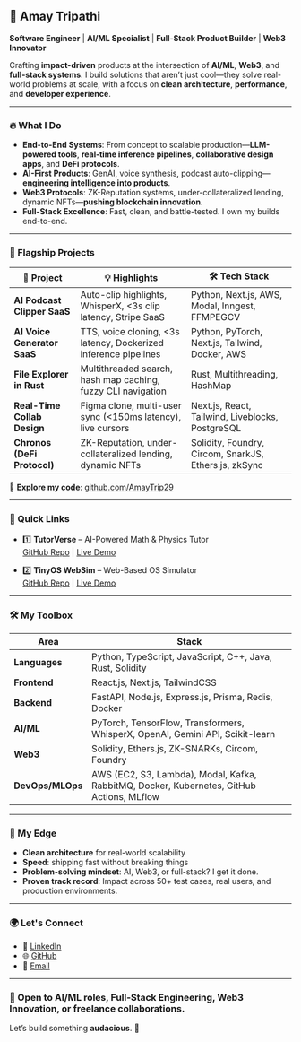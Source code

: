 ## 🚀 Amay Tripathi

**Software Engineer** | **AI/ML Specialist** | **Full-Stack Product Builder** | **Web3 Innovator**

Crafting **impact-driven** products at the intersection of **AI/ML**, **Web3**, and **full-stack systems**. I build solutions that aren’t just cool—they solve real-world problems at scale, with a focus on **clean architecture**, **performance**, and **developer experience**.

---

### 🔥 What I Do

* **End-to-End Systems**: From concept to scalable production—**LLM-powered tools**, **real-time inference pipelines**, **collaborative design apps**, and **DeFi protocols**.
* **AI-First Products**: GenAI, voice synthesis, podcast auto-clipping—**engineering intelligence into products**.
* **Web3 Protocols**: ZK-Reputation systems, under-collateralized lending, dynamic NFTs—**pushing blockchain innovation**.
* **Full-Stack Excellence**: Fast, clean, and battle-tested. I own my builds end-to-end.

---

### 🚀 Flagship Projects

| 🚀 Project                      | 💡 Highlights                                                   | 🛠️ Tech Stack                                        |
| ------------------------------- | --------------------------------------------------------------- | ----------------------------------------------------- |
| **AI Podcast Clipper SaaS**     | Auto-clip highlights, WhisperX, <3s clip latency, Stripe SaaS   | Python, Next.js, AWS, Modal, Inngest, FFMPEGCV       |
| **AI Voice Generator SaaS**     | TTS, voice cloning, <3s latency, Dockerized inference pipelines | Python, PyTorch, Next.js, Tailwind, Docker, AWS       |
| **File Explorer in Rust**       | Multithreaded search, hash map caching, fuzzy CLI navigation    | Rust, Multithreading, HashMap                         |
| **Real-Time Collab Design**     | Figma clone, multi-user sync (<150ms latency), live cursors     | Next.js, React, Tailwind, Liveblocks, PostgreSQL      |
| **Chronos (DeFi Protocol)**     | ZK-Reputation, under-collateralized lending, dynamic NFTs       | Solidity, Foundry, Circom, SnarkJS, Ethers.js, zkSync |

🔗 **Explore my code**: [github.com/AmayTrip29](https://github.com/AmayTrip29)

---

### 🌟 Quick Links

* 1️⃣ **TutorVerse** – AI-Powered Math & Physics Tutor  
  [GitHub Repo](https://github.com/AmayTrip29/TutorVerse) | [Live Demo](https://tutor-verse.vercel.app)  

* 2️⃣ **TinyOS WebSim** – Web-Based OS Simulator  
  [GitHub Repo](https://github.com/AmayTrip29/TinyOS-WebSim) | [Live Demo](https://tiny-os-web-sim.vercel.app)  

---

### 🛠️ My Toolbox

| Area             | Stack                                                                                  |
| ---------------- | -------------------------------------------------------------------------------------- |
| **Languages**    | Python, TypeScript, JavaScript, C++, Java, Rust, Solidity                              |
| **Frontend**     | React.js, Next.js, TailwindCSS                                                         |
| **Backend**      | FastAPI, Node.js, Express.js, Prisma, Redis, Docker                                    |
| **AI/ML**        | PyTorch, TensorFlow, Transformers, WhisperX, OpenAI, Gemini API, Scikit-learn          |
| **Web3**         | Solidity, Ethers.js, ZK-SNARKs, Circom, Foundry                                        |
| **DevOps/MLOps** | AWS (EC2, S3, Lambda), Modal, Kafka, RabbitMQ, Docker, Kubernetes, GitHub Actions, MLflow |

---

### 🧠 My Edge

* **Clean architecture** for real-world scalability  
* **Speed**: shipping fast without breaking things  
* **Problem-solving mindset**: AI, Web3, or full-stack? I get it done.  
* **Proven track record**: Impact across 50+ test cases, real users, and production environments.  

---

### 🌍 Let's Connect

* 💼 [LinkedIn](https://linkedin.com/in/amaytripathi29)  
* 🌐 [GitHub](https://github.com/AmayTrip29)  
* 📧 [Email](mailto:amaytripathiwork@gmail.com)  

---

### 📣 Open to **AI/ML roles**, **Full-Stack Engineering**, **Web3 Innovation**, or **freelance collaborations**.

Let’s build something **audacious**. 🚀
